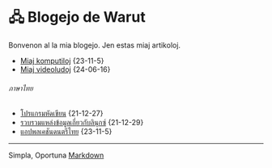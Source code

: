 <link rel="stylesheet" href="https://warut92.github.io/stilo.css">

# 🖧 Blogejo de Warut

Bonvenon al la mia blogejo. Jen estas miaj artikoloj.
- [Miaj komputiloj](231105-komputilo.md) {23-11-5}
- [Miaj videoludoj](240616-videoludoj.md) {24-06-16}


###### ภาษาไทย

- [โปรแกรมหัดเขียน](211227-mycodes.md) {21-12-27}
- [รวบรวมแหล่งข้อมูลเกี่ยวกับลินุกซ์](211229-linux.md) {21-12-29}
- [แอปพลเคชันดนตรีไทย](231105-thai-music-app.md) {23-11-5}

---
Simpla, Oportuna [Markdown](https://www.markdownguide.org/)
